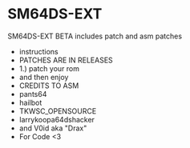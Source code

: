 # SM64DS-EXT
SM64DS-EXT BETA
includes patch and asm patches
- instructions
- PATCHES ARE IN RELEASES
- 1.) patch your rom
- and then enjoy
- CREDITS TO ASM
- pants64
- hailbot
- TKWSC_OPENSOURCE
- larrykoopa64dshacker
- and V0id aka "Drax"
- For Code <3


